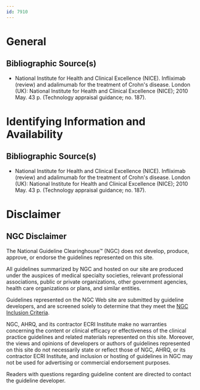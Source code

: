 ```yaml
---
id: 7910
---
```


# General

## Bibliographic Source(s)

- National Institute for Health and Clinical Excellence (NICE). Infliximab (review) and adalimumab for the treatment of Crohn's disease. London (UK): National Institute for Health and Clinical Excellence (NICE); 2010 May. 43 p. (Technology appraisal guidance; no. 187).

# Identifying Information and Availability

## Bibliographic Source(s)

- National Institute for Health and Clinical Excellence (NICE). Infliximab (review) and adalimumab for the treatment of Crohn's disease. London (UK): National Institute for Health and Clinical Excellence (NICE); 2010 May. 43 p. (Technology appraisal guidance; no. 187).

# Disclaimer

## NGC Disclaimer

The National Guideline Clearinghouse™ (NGC) does not develop, produce, approve, or endorse the guidelines represented on this site.

All guidelines summarized by NGC and hosted on our site are produced under the auspices of medical specialty societies, relevant professional associations, public or private organizations, other government agencies, health care organizations or plans, and similar entities.

Guidelines represented on the NGC Web site are submitted by guideline developers, and are screened solely to determine that they meet the [NGC Inclusion Criteria](/help-and-about/summaries/inclusion-criteria).

NGC, AHRQ, and its contractor ECRI Institute make no warranties concerning the content or clinical efficacy or effectiveness of the clinical practice guidelines and related materials represented on this site. Moreover, the views and opinions of developers or authors of guidelines represented on this site do not necessarily state or reflect those of NGC, AHRQ, or its contractor ECRI Institute, and inclusion or hosting of guidelines in NGC may not be used for advertising or commercial endorsement purposes.

Readers with questions regarding guideline content are directed to contact the guideline developer.

